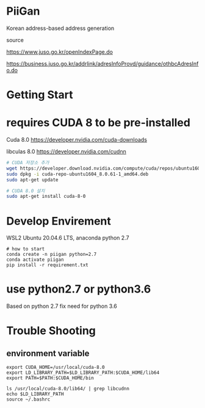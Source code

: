 # PiiGan

Korean address-based address generation

source 

https://www.juso.go.kr/openIndexPage.do

https://business.juso.go.kr/addrlink/adresInfoProvd/guidance/othbcAdresInfo.do

# Getting Start

# requires CUDA 8 to be pre-installed
Cuda 8.0
https://developer.nvidia.com/cuda-downloads

libculas 8.0
https://developer.nvidia.com/cudnn

```bash
# CUDA 저장소 추가
wget https://developer.download.nvidia.com/compute/cuda/repos/ubuntu1604/x86_64/cuda-repo-ubuntu1604_8.0.61-1_amd64.deb
sudo dpkg -i cuda-repo-ubuntu1604_8.0.61-1_amd64.deb
sudo apt-get update

# CUDA 8.0 설치
sudo apt-get install cuda-8-0
```


# Develop Envirement
WSL2 Ubuntu 20.04.6 LTS, anaconda python 2.7
```
# how to start
conda create -n piigan python=2.7
conda activate piigan
pip install -r requirement.txt
```

# use python2.7 or python3.6
Based on python 2.7 fix need for python 3.6


# Trouble Shooting

## environment variable
```
export CUDA_HOME=/usr/local/cuda-8.0
export LD_LIBRARY_PATH=$LD_LIBRARY_PATH:$CUDA_HOME/lib64
export PATH=$PATH:$CUDA_HOME/bin

ls /usr/local/cuda-8.0/lib64/ | grep libcudnn
echo $LD_LIBRARY_PATH
source ~/.bashrc

```

